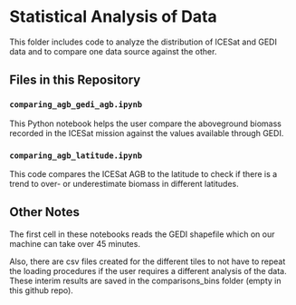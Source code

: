 # Statistical Analysis of Data

This folder includes code to analyze the distribution of ICESat and GEDI data and to compare one data source against the other.

## Files in this Repository
### `comparing_agb_gedi_agb.ipynb`
This Python notebook helps the user compare the aboveground biomass recorded in the ICESat mission against the values available through GEDI. 

###  `comparing_agb_latitude.ipynb`
This code compares the ICESat AGB to the latitude to check if there is a trend to over- or underestimate biomass in different latitudes.

## Other Notes
The first cell in these notebooks reads the GEDI shapefile which on our machine can take over 45 minutes. 

Also, there are csv files created for the different tiles to not have to repeat the loading procedures if the user requires a different analysis of the data. These interim results are saved in the comparisons_bins folder (empty in this github repo).